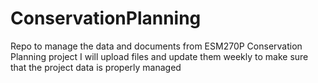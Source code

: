 # ConservationPlanning
Repo to manage the data and documents from ESM270P Conservation Planning project
I will upload files and update them weekly to make sure that the project data is properly managed

